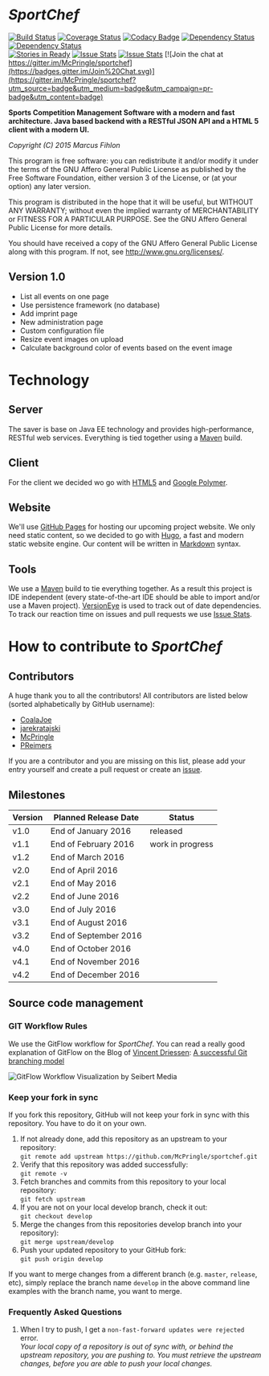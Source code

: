 *SportChef*
======

[![Build Status](https://travis-ci.org/McPringle/sportchef.svg?branch=develop)](https://travis-ci.org/McPringle/sportchef) [![Coverage Status](https://coveralls.io/repos/github/McPringle/sportchef/badge.svg?branch=develop)](https://coveralls.io/github/McPringle/sportchef?branch=develop) [![Codacy Badge](https://api.codacy.com/project/badge/grade/c9339611012742f68b0d8e0f0dcd2064)](https://www.codacy.com/app/McPringle/sportchef) [![Dependency Status](https://www.versioneye.com/user/projects/562e699c36d0ab001600160c/badge.svg?style=flat)](https://www.versioneye.com/user/projects/562e699c36d0ab001600160c) [![Dependency Status](https://www.versioneye.com/user/projects/562e699636d0ab00210013b8/badge.svg?style=flat)](https://www.versioneye.com/user/projects/562e699636d0ab00210013b8)<br/>[![Stories in Ready](https://badge.waffle.io/McPringle/sportchef.png?label=ready&title=Ready)](http://waffle.io/McPringle/sportchef) [![Issue Stats](http://issuestats.com/github/McPringle/sportchef/badge/issue)](http://issuestats.com/github/McPringle/sportchef) [![Issue Stats](http://issuestats.com/github/McPringle/sportchef/badge/pr)](http://issuestats.com/github/McPringle/sportchef) [![Join the chat at https://gitter.im/McPringle/sportchef](https://badges.gitter.im/Join%20Chat.svg)](https://gitter.im/McPringle/sportchef?utm_source=badge&utm_medium=badge&utm_campaign=pr-badge&utm_content=badge)

**Sports Competition Management Software with a modern and fast architecture. Java based backend with a RESTful JSON API and a HTML 5 client with a modern UI.**

*Copyright (C) 2015 Marcus Fihlon*

This program is free software: you can redistribute it and/or modify it under the terms of the GNU Affero General Public License as published by the Free Software Foundation, either version 3 of the License, or (at your option) any later version.

This program is distributed in the hope that it will be useful, but WITHOUT ANY WARRANTY; without even the implied warranty of MERCHANTABILITY or FITNESS FOR A PARTICULAR PURPOSE. See the GNU Affero General Public License for more details.

You should have received a copy of the GNU Affero General Public License along with this program.  If not, see <http://www.gnu.org/licenses/>.

## Version 1.0

- List all events on one page
- Use persistence framework (no database)
- Add imprint page
- New administration page
- Custom configuration file
- Resize event images on upload
- Calculate background color of events based on the event image

# Technology

## Server

The saver is base on Java EE technology and provides high-performance, RESTful web services. Everything is tied together using a [Maven](https://maven.apache.org/) build.

## Client

For the client we decided wo go with [HTML5](http://www.w3.org/TR/html5/) and [Google Polymer](https://www.polymer-project.org/).

## Website

We'll use [GitHub Pages](https://pages.github.com/) for hosting our upcoming project website. We only need static content, so we decided to go with [Hugo](http://gohugo.io/), a fast and modern static website engine. Our content will be written in [Markdown](http://en.wikipedia.org/wiki/Markdown) syntax.

## Tools

We use a [Maven](https://maven.apache.org/) build to tie everything together. As a result this project is IDE independent (every state-of-the-art IDE should be able to import and/or use a Maven project). [VersionEye](https://www.versioneye.com/user/projects/55715899626264001e000000) is used to track out of date dependencies. To track our reaction time on issues and pull requests we use [Issue Stats](http://issuestats.com/github/McPringle/sportchef).

# How to contribute to *SportChef*

## Contributors

A huge thank you to all the contributors! All contributors are listed below (sorted alphabetically by GitHub username):

- [CoalaJoe](https://github.com/CoalaJoe)
- [jarekratajski](https://github.com/jarekratajski)
- [McPringle](https://github.com/McPringle)
- [PReimers](https://github.com/PReimers)

If you are a contributor and you are missing on this list, please add your entry yourself and create a pull request or create an [issue](https://github.com/McPringle/sportchef/issues).

## Milestones

| Version | Planned Release Date  | Status           |
| ------- | --------------------- | ---------------- |
|    v1.0 | End of January 2016   | released         |
|    v1.1 | End of February 2016  | work in progress |
|    v1.2 | End of March 2016     |                  |
|    v2.0 | End of April 2016     |                  |
|    v2.1 | End of May 2016       |                  |
|    v2.2 | End of June 2016      |                  |
|    v3.0 | End of July 2016      |                  |
|    v3.1 | End of August 2016    |                  |
|    v3.2 | End of September 2016 |                  |
|    v4.0 | End of October 2016   |                  |
|    v4.1 | End of November 2016  |                  |
|    v4.2 | End of December 2016  |                  |

## Source code management

### GIT Workflow Rules

We use the GitFlow workflow for *SportChef*. You can read a really good explanation of GitFlow on the Blog of [Vincent Driessen](http://nvie.com/): [A successful Git branching model](http://nvie.com/posts/a-successful-git-branching-model/)

![GitFlow Workflow Visualization by Seibert Media](https://blog.seibert-media.net/wp-content/uploads/2014/03/Gitflow-Workflow-4.png)

### Keep your fork in sync

If you fork this repository, GitHub will not keep your fork in sync with this repository. You have to do it on your own.

1. If not already done, add this repository as an upstream to your repository:<br/>`git remote add upstream https://github.com/McPringle/sportchef.git`
2. Verify that this repository was added successfully:<br/>`git remote -v`
3. Fetch branches and commits from this repository to your local repository:<br/>`git fetch upstream`
4. If you are not on your local develop branch, check it out:<br/>`git checkout develop`
5. Merge the changes from this repositories develop branch into your repository):<br/>`git merge upstream/develop`
7. Push your updated repository to your GitHub fork:<br/>`git push origin develop`

If you want to merge changes from a different branch (e.g. `master`, `release`, etc), simply replace the branch name `develop` in the above command line examples with the branch name, you want to merge. 

### Frequently Asked Questions

1. When I try to push, I get a `non-fast-forward updates were rejected` error.<br/>*Your local copy of a repository is out of sync with, or behind the upstream repository, you are pushing to. You must retrieve the upstream changes, before you are able to push your local changes.*
